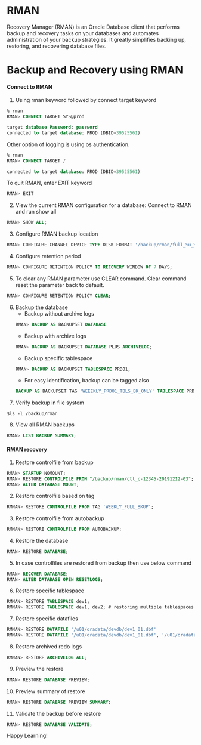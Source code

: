 # RMAN
Recovery Manager (RMAN) is an Oracle Database client that performs backup and recovery tasks on your databases and automates administration of your backup strategies. It greatly simplifies backing up, restoring, and recovering database files.

# Backup and Recovery using RMAN

#### Connect to RMAN
1. Using rman keyword followed by connect target keyword
```sql
% rman
RMAN> CONNECT TARGET SYS@prod

target database Password: password
connected to target database: PROD (DBID=39525561)
```
Other option of logging is using os authentication.
```sql
% rman
RMAN> CONNECT TARGET /

connected to target database: PROD (DBID=39525561)
```
To quit RMAN, enter EXIT keyword
```sql
RMAN> EXIT
```
2. View the current RMAN configuration for a database:
Connect to RMAN and run show all
```sql
RMAN> SHOW ALL;
```
3. Configure RMAN backup location
```sql
RMAN> CONFIGURE CHANNEL DEVICE TYPE DISK FORMAT '/backup/rman/full_%u_%s_%p';
```
4. Configure retention period
```sql
RMAN> CONFIGURE RETENTION POLICY TO RECOVERY WINDOW OF 7 DAYS;
```
5. To clear any RMAN parameter use CLEAR command. Clear command reset the parameter back to default.
```sql
RMAN> CONFIGURE RETENTION POLICY CLEAR;
```
6. Backup the database
   * Backup without archive logs  
    ```sql
    RMAN> BACKUP AS BACKUPSET DATABASE
    ```
   * Backup with archive logs  
    ```sql
    RMAN> BACKUP AS BACKUPSET DATABASE PLUS ARCHIVELOG;
    ```
   * Backup specific tablespace  
    ```sql
    RMAN> BACKUP AS BACKUPSET TABLESPACE PRD01;
    ```
   *  For easy identification, backup can be tagged also  
    ```sql
    BACKUP AS BACKUPSET TAG 'WEEEKLY_PRD01_TBLS_BK_ONLY' TABLESPACE PRD01;
    ```
7. Verify backup in file system
```shell
$ls -l /backup/rman
```
8. View all RMAN backups
```sql
RMAN> LIST BACKUP SUMMARY;
```
#### RMAN recovery
1. Restore controlfile from backup
```sql
RMAN> STARTUP NOMOUNT;
RMAN> RESTORE CONTROLFILE FROM "/backup/rman/ctl_c-12345-20191212-03";
RMAN> ALTER DATABASE MOUNT;
```
2. Restore controlfile based on tag
```sql
RMNAN> RESTORE CONTROLFILE FROM TAG 'WEEKLY_FULL_BKUP';
```
3. Restore controlfile from autobackup
```sql
RMNAN> RESTORE CONTROLFILE FROM AUTOBACKUP;
```
4. Restore the database
```sql
RMAN> RESTORE DATABASE;
```
5. In case controlfiles are restored from backup then use below command
```sql
RMAN> RECOVER DATABASE;
RMAN> ALTER DATABASE OPEN RESETLOGS;
```
6. Restore specific tablespace
```sql
RMNAN> RESTORE TABLESPACE dev1;
RMNAN> RESTORE TABLESPACE dev1, dev2; # restoring multiple tablespaces
```
7. Restore specific datafiles
```sql
RMNAN> RESTORE DATAFILE '/u01/oradata/devdb/dev1_01.dbf'
RMNAN> RESTORE DATAFILE '/u01/oradata/devdb/dev1_01.dbf', '/u01/oradata/devdb/dev1_02.dbf' # restoring multiple datafiles
```
8. Restore archived redo logs
```sql
RMNAN> RESTORE ARCHIVELOG ALL;
```
9. Preview the restore
```sql
RMAN> RESTORE DATABASE PREVIEW;
```
10. Preview summary of restore
```sql
RMAN> RESTORE DATABASE PREVIEW SUMMARY;
```
11. Validate the backup before restore
```sql
RMAN> RESTORE DATABASE VALIDATE;
```

Happy Learning!
